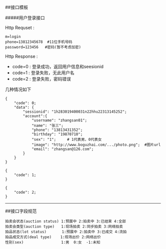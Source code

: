 ##接口模板

#####用户登录接口

Http Requset :  

``` 
m=login
phone=13812345678  #11位手机号码
password=123456   #密码(暂不考虑加密)
```
Http Response : 

- code=0 : 登录成功，返回用户信息和seesionid
- code=1 : 登录失败，无此用户名
- code=2 : 登录失败，密码错误

几种情况如下

``` 
{ 
    "code": 0;
    "data": {
    	"sessionid": "1h283019400031n22hhu22313145252";
    	"account":{
    		"username": "zhangsan01";
    		"name": "张三";
    		"phone": "13813431352";
    		"birthday": "19870710";
    		"sex": "1";     # 1代表男，0代表女
    		"image": "http://www.boguzhai.com/.../photo.png";  #图片url
			"email": "zhangsan@126.com";    
		}     
	}
}
```
``` 
{ 
    "code": 1;
}
```
``` 
{ 
    "code": 2;
}
```
---

##接口字段规范  

```
拍卖会状态(auction status) 1:预展中 2:拍卖中 3:已结束 4:全部
拍卖会类型(auction type)   1:现场拍卖 2:同步拍卖 3:网络拍卖
拍品状态(lot status)       1:预展中 2:拍卖中 3:已成交 4:流拍
拍品成交方式(deal type)    1:现场出价 2:网络出价
性别(sex)                 1:男  0:女  -1:未知

```







